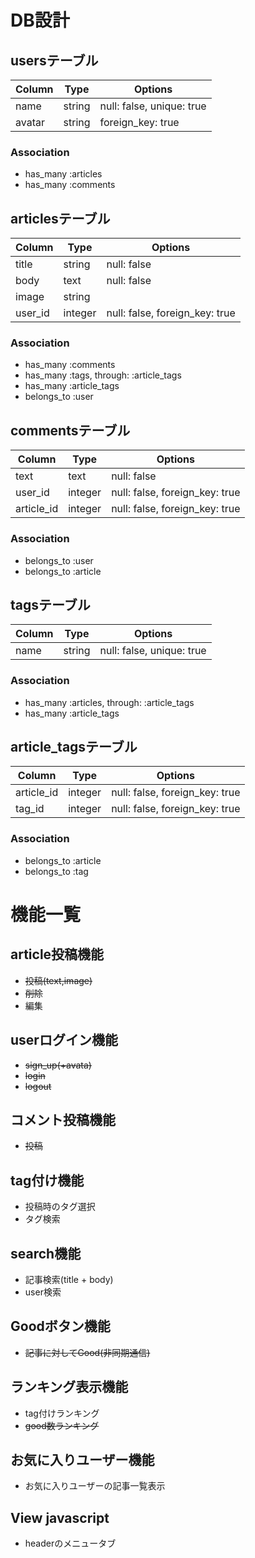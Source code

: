 # DB設計


## usersテーブル

|Column|Type|Options|
|------|----|-------|
|name|string|null: false, unique: true|
|avatar|string|foreign_key: true|

### Association
- has_many :articles
- has_many :comments


## articlesテーブル

|Column|Type|Options|
|------|----|-------|
|title|string|null: false|
|body|text|null: false|
|image|string||
|user_id|integer|null: false, foreign_key: true|

### Association
- has_many :comments
- has_many :tags, through: :article_tags
- has_many :article_tags
- belongs_to :user


## commentsテーブル

|Column|Type|Options|
|------|----|-------|
|text|text|null: false|
|user_id|integer|null: false, foreign_key: true|
|article_id|integer|null: false, foreign_key: true|

### Association
- belongs_to :user
- belongs_to :article


## tagsテーブル
|Column|Type|Options|
|------|----|-------|
|name|string|null: false, unique: true|

### Association
- has_many :articles, through: :article_tags
- has_many :article_tags

## article_tagsテーブル
|Column|Type|Options|
|------|----|-------|
|article_id|integer|null: false, foreign_key: true|
|tag_id|integer|null: false, foreign_key: true|

### Association
- belongs_to :article
- belongs_to :tag

# 機能一覧

## article投稿機能
- ~~投稿(text,image)~~
- ~~削除~~
- 編集

## userログイン機能
- ~~sign_up(+avata)~~
- ~~login~~
- ~~logout~~

## コメント投稿機能
- ~~投稿~~

## tag付け機能
- 投稿時のタグ選択
- タグ検索

## search機能
- 記事検索(title + body)
- user検索

## Goodボタン機能
- ~~記事に対してGood(非同期通信)~~

## ランキング表示機能
- tag付けランキング
- ~~good数ランキング~~

## お気に入りユーザー機能
- お気に入りユーザーの記事一覧表示

## View javascript
- headerのメニュータブ
